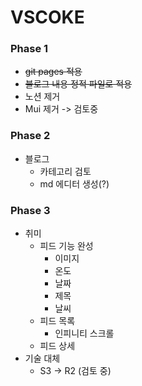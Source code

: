 # VSCOKE

### Phase 1

- ~~git pages 적용~~
- ~~블로그 내용 정적 파일로 적용~~
- 노션 제거
- Mui 제거 -> 검토중

### Phase 2

- 블로그
  - 카테고리 검토
  - md 에디터 생성(?)

### Phase 3

- 취미
  - 피드 기능 완성
    - 이미지
    - 온도
    - 날짜
    - 제목
    - 날씨
  - 피드 목록
    - 인피니티 스크롤
  - 피드 상세
- 기술 대체
  - S3 -> R2 (검토 중)
